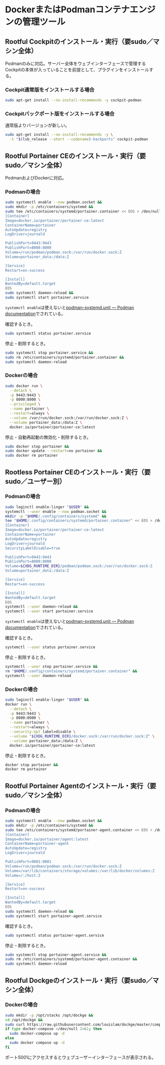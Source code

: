 
# DockerまたはPodmanコンテナエンジンの管理ツール
## Rootful Cockpitのインストール・実行（要sudo／マシン全体）
Podmanのみに対応。サーバー全体をウェブインターフェースで管理するCockpitの本体が入っていることを前提として、プラグインをインストールする。

### Cockpit通常版をインストールする場合
```bash
sudo apt-get install --no-install-recommends -y cockpit-podman
```

### Cockpitバックポート版をインストールする場合
通常版よりバージョンが新しい。
```bash
sudo apt-get install --no-install-recommends -y \
  -t "$(lsb_release --short --codename)-backports" cockpit-podman
```

## Rootful Portainer CEのインストール・実行（要sudo／マシン全体）
PodmanおよびDockerに対応。

### Podmanの場合
```bash
sudo systemctl enable --now podman.socket &&
sudo mkdir -p /etc/containers/systemd &&
sudo tee /etc/containers/systemd/portainer.container << EOS > /dev/null &&
[Container]
Image=docker.io/portainer/portainer-ce:latest
ContainerName=portainer
AutoUpdate=registry
LogDriver=journald

PublishPort=9443:9443
PublishPort=8000:8000
Volume=/run/podman/podman.sock:/var/run/docker.sock:Z
Volume=portainer_data:/data:Z

[Service]
Restart=on-success

[Install]
WantedBy=default.target
EOS
sudo systemctl daemon-reload &&
sudo systemctl start portainer.service
```
`systemctl enable`は使えないと[podman-systemd.unit — Podman documentation](https://docs.podman.io/en/latest/markdown/podman-systemd.unit.5.html)でされている。

確認するとき。
```bash
sudo systemctl status portainer.service
```

停止・削除するとき。
```bash
sudo systemctl stop portainer.service &&
sudo rm /etc/containers/systemd/portainer.container &&
sudo systemctl daemon-reload
```

### Dockerの場合
```bash
sudo docker run \
  --detach \
  -p 9443:9443 \
  -p 8000:8000 \
  --privileged \
  --name portainer \
  --restart=always \
  --volume /var/run/docker.sock:/var/run/docker.sock:Z \
  --volume portainer_data:/data:Z \
  docker.io/portainer/portainer-ce:latest
```

停止・自動再起動の無効化・削除するとき。
```bash
sudo docker stop portainer &&
sudo docker update --restart=no portainer &&
sudo docker rm portainer
```

## Rootless Portainer CEのインストール・実行（要sudo／ユーザー別）
### Podmanの場合
```bash
sudo loginctl enable-linger "$USER" &&
systemctl --user enable --now podman.socket &&
mkdir -p "$HOME/.config/containers/systemd" &&
tee "$HOME/.config/containers/systemd/portainer.container" << EOS > /dev/null &&
[Container]
Image=docker.io/portainer/portainer-ce:latest
ContainerName=portainer
AutoUpdate=registry
LogDriver=journald
SecurityLabelDisable=true

PublishPort=9443:9443
PublishPort=8000:8000
Volume=${XDG_RUNTIME_DIR}/podman/podman.sock:/var/run/docker.sock:Z
Volume=portainer_data:/data:Z

[Service]
Restart=on-success

[Install]
WantedBy=default.target
EOS
systemctl --user daemon-reload &&
systemctl --user start portainer.service
```
`systemctl enable`は使えないと[podman-systemd.unit — Podman documentation](https://docs.podman.io/en/latest/markdown/podman-systemd.unit.5.html)でされている。

確認するとき。
```bash
systemctl --user status portainer.service
```

停止・削除するとき。
```bash
systemctl --user stop portainer.service &&
rm "$HOME/.config/containers/systemd/portainer.container" &&
systemctl --user daemon-reload
```

### Dockerの場合
```bash
sudo loginctl enable-linger "$USER" &&
docker run \
  --detach \
  -p 9443:9443 \
  -p 8000:8000 \
  --name portainer \
  --restart=always \
  --security-opt label=disable \
  --volume "${XDG_RUNTIME_DIR}/docker.sock:/var/run/docker.sock:Z" \
  --volume portainer_data:/data:Z \
  docker.io/portainer/portainer-ce:latest
```

停止・削除するとき。
```bash
docker stop portainer &&
docker rm portainer
```

## Rootful Portainer Agentのインストール・実行（要sudo／マシン全体）
### Podmanの場合
```bash
sudo systemctl enable --now podman.socket &&
sudo mkdir -p /etc/containers/systemd &&
sudo tee /etc/containers/systemd/portainer-agent.container << EOS > /dev/null &&
[Container]
Image=docker.io/portainer/agent:latest
ContainerName=portainer-agent
AutoUpdate=registry
LogDriver=journald

PublishPort=9001:9001
Volume=/run/podman/podman.sock:/var/run/docker.sock:Z
Volume=/var/lib/containers/storage/volumes:/var/lib/docker/volumes:Z
Volume=/:/host:Z

[Service]
Restart=on-success

[Install]
WantedBy=default.target
EOS
sudo systemctl daemon-reload &&
sudo systemctl start portainer-agent.service
```

確認するとき。
```bash
sudo systemctl status portainer-agent.service
```

停止・削除するとき。
```bash
sudo systemctl stop portainer-agent.service &&
sudo rm /etc/containers/systemd/portainer-agent.container &&
sudo systemctl daemon-reload
```

## Rootful Dockgeのインストール・実行（要sudo／マシン全体）
### Dockerの場合
```bash
sudo mkdir -p /opt/stacks /opt/dockge &&
cd /opt/dockge &&
sudo curl https://raw.githubusercontent.com/louislam/dockge/master/compose.yaml --output compose.yaml &&
if type docker-compose >/dev/null 2>&1; then
  sudo docker-compose up -d
else
  sudo docker compose up -d
fi
```
ポート5001にアクセスするとウェブユーザーインターフェースが表示される。
